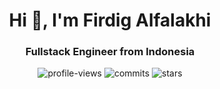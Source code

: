 <h1 align="center">Hi 👋, I'm Firdig Alfalakhi</h1>
<h3 align="center">Fullstack Engineer from Indonesia</h3>

<p align="center">
  <img src="https://komarev.com/ghpvc/?username=firkhie&label=Profile%20views&color=0e75b6&style=flat" alt="profile-views" />
  <img src="https://img.shields.io/github/commit-activity/m/firkhie/firkhie?label=Commits&color=0e75b6&style=flat" alt="commits" />
  <img src="https://img.shields.io/github/stars/firkhie?affiliations=OWNER&label=Stars&color=0e75b6&style=flat" alt="stars" />
</p>
